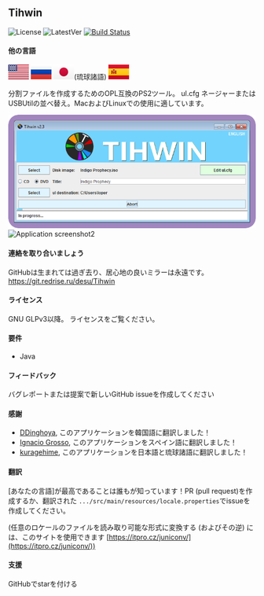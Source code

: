 ## Tihwin
![License](https://img.shields.io/badge/License-GPLv3-blue.svg) ![LatestVer](https://img.shields.io/github/release/developersu/Tihwin.svg) [![Build Status](https://ci.redrise.ru/api/badges/desu/Tihwin/status.svg)](https://ci.redrise.ru/desu/Tihwin)

#### 他の言語
[![英語](flag/us-flag.svg)](README.md) 
[![ロシア語](flag/ru-flag.svg)](README_RU.md) 
[![琉球諸語](flag/jp-flag.svg)](README_RYU.md)(琉球諸語)
[![スペイン語](flag/es-flag.svg)](README_ES.md)

分割ファイルを作成するためのOPL互換のPS2ツール。 ul.cfg ネージャーまたはUSBUtilの並べ替え。MacおよびLinuxでの使用に適しています。

![Application screenshot1](screenshots/1.png)
![Application screenshot2](screenshots/2.png)

#### 連絡を取り合いましょう

GitHubは生まれては過ぎ去り、居心地の良いミラーは永遠です。 https://git.redrise.ru/desu/Tihwin

#### ライセンス

GNU GLPv3以降。 ライセンスをご覧ください。

#### 要件

* Java

#### フィードバック

バグレポートまたは提案で新しいGitHub issueを作成してください

#### 感謝

* [DDinghoya](https://github.com/DDinghoya), このアプリケーションを韓国語に翻訳しました！
* [Ignacio Grosso](https://github.com/blckbearx), このアプリケーションをスペイン語に翻訳しました！
* [kuragehime](https://github.com/kuragehimekurara1), このアプリケーションを日本語と琉球諸語に翻訳しました！

#### 翻訳

[あなたの言語]が最高であることは誰もが知っています！PR (pull request)を作成するか、翻訳された `.../src/main/resources/locale.properties`でissueを作成してください。

(任意のロケールのファイルを読み取り可能な形式に変換する (およびその逆) には、このサイトを使用できます [https://itpro.cz/juniconv/](https://itpro.cz/juniconv/))

#### 支援

GitHubでstarを付ける
